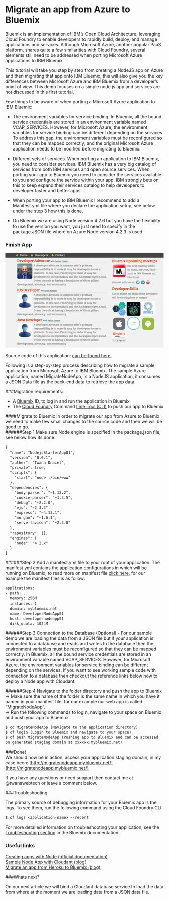 # Migrate an app from Azure to Bluemix  


Bluemix is an implementation of IBM’s Open Cloud Architecture, leveraging Cloud Foundry to enable developers to rapidly build, deploy, and manage applications and services. Although Microsoft Azure, another popular PaaS platform, shares quite a few similarities with Cloud Foundry, several elements still need to be addressed when porting Microsoft Azure applications to IBM Bluemix.  

This tutorial will take you step by step from creating a NodeJS app on Azure and then migrating that app onto IBM Bluemix, this will also give you the key differences between Microsoft Azure and IBM Bluemix from a developer’s point of view. This demo focuses on a simple node.js app and services are not discussed in this first tutorial.  

Few things to be aware of when porting a Microsoft Azure application to IBM Bluemix:  

* The environment variables for service binding. In Bluemix, all the bound service credentials are stored in an environment variable named VCAP_SERVICES. However, for Microsoft Azure, the environment variables for service binding can be different depending on the services. To address this gap, the environment variables must be reconfigured so that they can be mapped correctly, and the original Microsoft Azure application needs to be modified before migrating to Bluemix.  

* Different sets of services. When porting an application to IBM Bluemix, you need to consider services. IBM Bluemix has a very big catalog of services from both IBM services and open source services. When porting your app to Bluemix you need to consider the services available to you and configure the service within your app. IBM strongly bets on this to keep expand their services catalog to help developers to developer faster and better apps.
 

* When porting your app to IBM Bluemix I recommend to add a Manifest.yml file where you declare the application setup, see below under the step 3 how this is done. 
 

* On Bluemix we are using Node version 4.2.6 but you have the flexibility to use the version you want, you just need to specify in the package.JSON file where on Azure Node version 4.2.3 is used.  


### Finish App
  ![](https://github.com/IBM-Bluemix/Migrate-Node-App/blob/master/public/images/gitImages/Screenshot-2016-01-27-13.40.18-1024x614.png)

Source code of this application: 
[can be found here.](https://github.com/IBM-Bluemix/Migrate-Node-App)  

Following is a step-by-step process describing how to migrate a sample application from Microsoft Azure to IBM Bluemix. The sample Azure application, named MigrateNodeApp, is a NodeJS application, it consumes a JSON Data file as the back-end data to retrieve the app data.  
  
  
###Migration requirements:
* A [Bluemix](https://console.ng.bluemix.net/registration/?cm_mmc=developerWorks-_-dWdevcenter-_-bluemix-_-lp&cm_mc_uid=09081209147114537995720&cm_mc_sid_50200000=1453980223)  ID, to log in and run the application in Bluemix
* The [Cloud Foundry](http://docs.cloudfoundry.org/devguide/installcf/?cm_mc_uid=09081209147114537995720&cm_mc_sid_50200000=1453980223) Command [Line Tool (CLI)](https://github.com/cloudfoundry/cli/releases?cm_mc_uid=09081209147114537995720&cm_mc_sid_50200000=1453980223) to push our app to Bluemix


####Migrate to Bluemix
In order to migrate our app from Azure to Bluemix we need to make few small changes to the source code and then we will be good to go.    
######Step 1
Make sure Node engine is specified in the package.json file, see below how its done:  
```
{
  "name": "NodejsStarterApp01",
  "version": "0.0.1",
  "auther": "Twana Dnaiel",
  "private": true,
  "scripts": {
    "start": "node ./bin/www"
  },
  "dependencies": {
    "body-parser": "~1.13.2",
    "cookie-parser": "~1.3.5",
    "debug": "~2.2.0",
    "ejs": "~2.3.3",
    "express": "~4.13.1",
    "morgan": "~1.6.1",
    "serve-favicon": "~2.3.0"
  },
  "repository": {},
  "engines": {
    "node": "4.2.x"
  }
}
```

######Step 2
Add a manifest.yml file to your root of your application. The manifest.yml contains the application configurations in which will be running on Bluemix, to read more on manifest file [click here](https://docs.cloudfoundry.org/devguide/deploy-apps/manifest.html?cm_mc_uid=09081209147114537995720&cm_mc_sid_50200000=145398022 ), for our example the manifest files is as follow:
```  
applications:
- path: .
  memory: 256M
  instances: 1
  domain: mybluemix.net
  name: DeveloperNodeApp01
  host: developernodeapp01
  disk_quota: 1024M
```

######Step 3
Connection to the Database (Optional) - For our sample demo we are loading the data from a JSON file but if your application is connected to a database and reads and writes to the database then the environment variables must be reconfigured so that they can be mapped correctly. In Bluemix, all the bound service credentials are stored in an environment variable named VCAP_SERVICES. However, for Microsoft Azure, the environment variables for service binding can be different depending on the services. If you want to see working sample code with connection to a database then checkout the reference links below how to deploy a Node app with Cloudant.

######Step 4
Navigate to the folder directory and push the app to Bluemix  
-> Make sure the name of the folder is the same name in which you have it named in your manifest file, for our example our web app is called “MigrateNodeApp“.  
-> Run the following commands to login, navigate to your space on Bluemix and push your app to Bluemix:   
```
$ cd MigrateNodeApp (Navigate to the application directory)
$ cf login (Login to Bluemix and navigate to your space)
$ cf push MigrateNodeApp (Pushing app to Bluemix and can be accessed on generated staging domain at xxxxxx.mybluemix.net)
```

###Done!  
We should now be in action, access your application staging domain, in my case been: 
[http://migratenodeapp.mybluemix.net/](http://migratenodeapp.mybluemix.net/)  

If you have any questions or need support then contact me at @twanawebtech or leave a comment below.


###Troubleshooting

The primary source of debugging information for your Bluemix app is the logs. To see them, run the following command using the Cloud Foundry CLI:

  ```
  $ cf logs <application-name> --recent
  ```
For more detailed information on troubleshooting your application, see the [Troubleshooting section](https://www.ng.bluemix.net/docs/troubleshoot/tr.html) in the Bluemix documentation.



### Useful links
[Creating apps with Node (official documentation)](https://www.ng.bluemix.net/docs/?cm_mc_uid=09081209147114537995720&cm_mc_sid_50200000=1453980223#starters/nodejs/index.html#nodejs)  
[Sample Node App with Cloudant (blog)](https://cloudant.com/blog/building-apps-using-node-js-and-cloudant-on-ibm-bluemix/?cm_mc_uid=09081209147114537995720&cm_mc_sid_50200000=1453980223#.VqlNWVOLSis)  
[Migrate an app from Heroku to Bluemix (blog)](http://www.ibm.com/developerworks/cloud/library/cl-bluemix-heroku-migrate-app/)  


###Whats next?   

On our next article we will bind a Cloudant database service to load the data from where at the moment we are loading data from a JSON data file.  
